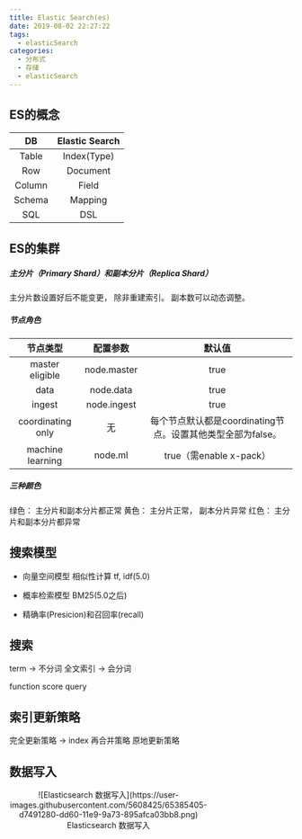 ```yaml
---
title: Elastic Search(es)
date: 2019-08-02 22:27:22
tags: 
  - elasticSearch
categories:  
  - 分布式
  - 存储
  - elasticSearch
---
```


<p></p>
<!-- more -->

## ES的概念

DB| Elastic Search | 
:-:|:-:
Table|Index(Type)
Row|Document
Column|Field
Schema|Mapping
SQL| DSL


## ES的集群
##### 主分片（Primary Shard）和副本分片（Replica Shard）
主分片数设置好后不能变更， 除非重建索引。 
副本数可以动态调整。

##### 节点角色
节点类型| 配置参数 |  默认值
:-:|:-:| :-:
master eligible| node.master| true
data| node.data | true
ingest| node.ingest| true
coordinating only| 无| 每个节点默认都是coordinating节点。设置其他类型全部为false。
machine learning| node.ml | true（需enable x-pack）



##### 三种颜色
绿色： 主分片和副本分片都正常
黄色： 主分片正常， 副本分片异常 
红色： 主分片和副本分片都异常 

## 搜索模型 
+ 向量空间模型
相似性计算 tf, idf(5.0)   
+ 概率检索模型
BM25(5.0之后)  

+ 精确率(Presicion)和召回率(recall)
   

## 搜索
term -> 不分词
全文索引 ->  会分词

function score query

## 索引更新策略
完全更新策略 -> index 
再合并策略
原地更新策略

##  数据写入
<div style="text-align: center; width: 70%; height: 70%">
![Elasticsearch 数据写入](https://user-images.githubusercontent.com/5608425/65385405-d7491280-dd60-11e9-9a73-895afca03bb8.png)
Elasticsearch 数据写入
</div>

+ write：文档数据到内存缓存，并存到 translog
+ refresh：内存缓存中的文档数据，到文件缓存中的 segment 。此时可以被搜到
+ flush 是缓存中的 segment 文档数据写入到磁盘

##  geoip
<div style="text-align: center; width: 70%; height: 70%">
![elastic geoip](https://user-images.githubusercontent.com/5608425/64664368-8d6b4d00-d481-11e9-88bd-1b4cbf99379c.JPG) 
elastic geoip
</div>

## 参考
1. [Elasticsearch 数据写入原理](https://mp.weixin.qq.com/s/BSjA_TBuapPHrE4COCp9VA)




